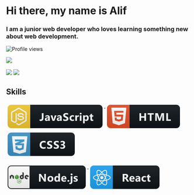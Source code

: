 # Hi there, my name is Alif

### I am a junior web developer who loves learning something new about web development.

![Profile views](https://gpvc.arturio.dev/aliffaizar)

![](https://github-profile-summary-cards.vercel.app/api/cards/profile-details?username=aliffaizar&theme=github)

![](https://github-profile-summary-cards.vercel.app/api/cards/stats?username=aliffaizar&theme=github)
![](https://github-profile-summary-cards.vercel.app/api/cards/productive-time?username=aliffaizar&theme=github)

## Skills

<p text='left' >
  <a href="#">
    <img src="assets/languages/js.svg" alt="js" style="vertical-align:top; margin:6px 4px"/>
  </a>
  <a href="#">
    <img src="assets/languages/html.svg" alt="html" style="vertical-align:top; margin:6px 4px"/>
  </a>
  <a href="#">
    <img src="assets/languages/css3.svg" alt="css3" style="vertical-align:top; margin:6px 4px"/>
  </a>
</p>

<p text='left'>
  <a href="#">
    <img src="assets/frameworks/nodejs.svg" alt="nodejs" style="vertical-align:top; margin:6px 4px"/>
  </a>
  <a href="#">
    <img src="assets/frameworks/react.svg" alt="react" style="vertical-align:top; margin:6px 4px"/>
  </a>
</p>
